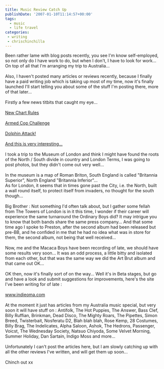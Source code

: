 ```yaml
---
title: Music Review Catch Up
publishDate: '2007-01-10T11:14:57+00:00'
tags:
  - music 
  - life travel
categories:
 - writing
 - chrischinchilla
---
```


Been rather lame with blog posts recently, you see I'm know self-employed, so not only do I have work to do, but when I don't, I have to look for work... On top of all that I'm arranging my trip to Australia...<br><br>Also, I haven't posted many articles or reviews recently, because I finally have a paid writing job which is taking up most of my time, now it's finally launched I'll start telling you about some of the stuff I'm posting there, more of that later...<br><br>Firstly a few news titbits that caught my eye...<br><br><a href="https://www.musictowers.com/NewsFeed/ViewArticle1969.aspx" target="_blank">New Chart Rules</a><br><br><a href="https://www.theregister.co.uk/2007/01/03/armed_cop_challenge/" target="_blank">Armed Cop Challenge</a><br><br><a href="https://www.theregister.co.uk/2007/01/08/crimean_dolphin_attack/" target="_blank">Dolphin Attack!</a><br><br><a href="https://www.wired.com/wired/archive/15.01/khipu.html" target="_blank">And this is very interesting...</a><br><br>I took a trip to the Museum of London and think I might have found the roots of the North / South divide in country and London Terms, I was going to post photos, but they didn't come out very well...<br><br>In the museum is a map of Roman Briton, South England is called "Britannia Superior", North England "Britannia Inferior"...<br>As for London, it seems that in times gone past the City, i.e. the North, built a wall round itself, to protect itself from invaders, no thought for the south though...<br><br>Big Brother : Not something I'd often talk about, but I gather some fellah from The Towers of London is in it this time, I wonder if their career will experience the same turnaround the Ordinary Boys did? It may intrigue you to know that both bands share the same press company... And that some time ago I spoke to Preston, after the second album had been released but pre-BB, and he confided in me that he had no idea what was in store for them, the second album, not being that well received...<br><br>Now, me and the Macaca Boys have been recording of late, we should have some results very soon... It was an odd process, a little bitty and isolated from each other, but that was the same way we did the Art Brut album and that came out OK...<br><br>OK then, now it's finally sort of on the way... Well it's in Beta stages, but go and have a look and submit suggestions for improvements, here's the site I've been writing for of late : <br><br><a href="https://www.indieoma.com" target="_blank">www.indieoma.com</a><br><br>At the moment it just has articles from my Australia music special, but very soon it will have stuff on : Antifolk, The Hot Puppies, The Answer, Bass Clef, Billy Ruffian, Brinkman, Dead Disco, The Mighty Roars, The Pipettes, Simon Breed, Twisterbait, Nosferatu D2, Blah blah blah, Rose Kemp, 28 Costumes, Billy Brag, The Indelicates, Alpha Saloon, Ashok, The Hedrons, Passenger, Voicst, The Wednesday Society, Natsuo Chiyoda, Some Velvet Morning, Summer Holiday, Dan Sartain, Indigo Moss and more...<br><br>Unfortunately I can't post the articles here, but I am slowly catching up with all the other reviews I've written, and will get them up soon...<br><br>Chinch out xx
